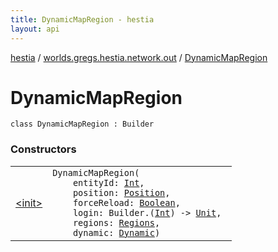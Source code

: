 ```yaml
---
title: DynamicMapRegion - hestia
layout: api
---
```


<div class='api-docs-breadcrumbs'><a href="../../index.html">hestia</a> / <a href="../index.html">worlds.gregs.hestia.network.out</a> / <a href="./index.html">DynamicMapRegion</a></div>

# DynamicMapRegion

<div class="signature"><code><span class="keyword">class </span><span class="identifier">DynamicMapRegion</span>&nbsp;<span class="symbol">:</span>&nbsp;<span class="identifier">Builder</span></code></div>

### Constructors

<table class="api-docs-table">
<tbody>
<tr>
<td markdown="1">

<a href="-init-.html">&lt;init&gt;</a>


</td>
<td markdown="1">
<div class="signature"><code><span class="identifier">DynamicMapRegion</span><span class="symbol">(</span><br/>&nbsp;&nbsp;&nbsp;&nbsp;<span class="parameterName" id="worlds.gregs.hestia.network.out.DynamicMapRegion$<init>(kotlin.Int, worlds.gregs.hestia.game.plugins.core.components.map.Position, kotlin.Boolean, kotlin.Function2((world.gregs.hestia.core.network.packets.Packet.Builder, kotlin.Int, kotlin.Unit)), worlds.gregs.hestia.game.api.region.Regions, worlds.gregs.hestia.game.api.region.Dynamic)/entityId">entityId</span><span class="symbol">:</span>&nbsp;<a href="https://kotlinlang.org/api/latest/jvm/stdlib/kotlin/-int/index.html"><span class="identifier">Int</span></a><span class="symbol">, </span><br/>&nbsp;&nbsp;&nbsp;&nbsp;<span class="parameterName" id="worlds.gregs.hestia.network.out.DynamicMapRegion$<init>(kotlin.Int, worlds.gregs.hestia.game.plugins.core.components.map.Position, kotlin.Boolean, kotlin.Function2((world.gregs.hestia.core.network.packets.Packet.Builder, kotlin.Int, kotlin.Unit)), worlds.gregs.hestia.game.api.region.Regions, worlds.gregs.hestia.game.api.region.Dynamic)/position">position</span><span class="symbol">:</span>&nbsp;<a href="../../worlds.gregs.hestia.game.plugins.core.components.map/-position/index.html"><span class="identifier">Position</span></a><span class="symbol">, </span><br/>&nbsp;&nbsp;&nbsp;&nbsp;<span class="parameterName" id="worlds.gregs.hestia.network.out.DynamicMapRegion$<init>(kotlin.Int, worlds.gregs.hestia.game.plugins.core.components.map.Position, kotlin.Boolean, kotlin.Function2((world.gregs.hestia.core.network.packets.Packet.Builder, kotlin.Int, kotlin.Unit)), worlds.gregs.hestia.game.api.region.Regions, worlds.gregs.hestia.game.api.region.Dynamic)/forceReload">forceReload</span><span class="symbol">:</span>&nbsp;<a href="https://kotlinlang.org/api/latest/jvm/stdlib/kotlin/-boolean/index.html"><span class="identifier">Boolean</span></a><span class="symbol">, </span><br/>&nbsp;&nbsp;&nbsp;&nbsp;<span class="parameterName" id="worlds.gregs.hestia.network.out.DynamicMapRegion$<init>(kotlin.Int, worlds.gregs.hestia.game.plugins.core.components.map.Position, kotlin.Boolean, kotlin.Function2((world.gregs.hestia.core.network.packets.Packet.Builder, kotlin.Int, kotlin.Unit)), worlds.gregs.hestia.game.api.region.Regions, worlds.gregs.hestia.game.api.region.Dynamic)/login">login</span><span class="symbol">:</span>&nbsp;<span class="identifier">Builder</span><span class="symbol">.</span><span class="symbol">(</span><a href="https://kotlinlang.org/api/latest/jvm/stdlib/kotlin/-int/index.html"><span class="identifier">Int</span></a><span class="symbol">)</span>&nbsp;<span class="symbol">-&gt;</span>&nbsp;<a href="https://kotlinlang.org/api/latest/jvm/stdlib/kotlin/-unit/index.html"><span class="identifier">Unit</span></a><span class="symbol">, </span><br/>&nbsp;&nbsp;&nbsp;&nbsp;<span class="parameterName" id="worlds.gregs.hestia.network.out.DynamicMapRegion$<init>(kotlin.Int, worlds.gregs.hestia.game.plugins.core.components.map.Position, kotlin.Boolean, kotlin.Function2((world.gregs.hestia.core.network.packets.Packet.Builder, kotlin.Int, kotlin.Unit)), worlds.gregs.hestia.game.api.region.Regions, worlds.gregs.hestia.game.api.region.Dynamic)/regions">regions</span><span class="symbol">:</span>&nbsp;<a href="../../worlds.gregs.hestia.game.api.region/-regions/index.html"><span class="identifier">Regions</span></a><span class="symbol">, </span><br/>&nbsp;&nbsp;&nbsp;&nbsp;<span class="parameterName" id="worlds.gregs.hestia.network.out.DynamicMapRegion$<init>(kotlin.Int, worlds.gregs.hestia.game.plugins.core.components.map.Position, kotlin.Boolean, kotlin.Function2((world.gregs.hestia.core.network.packets.Packet.Builder, kotlin.Int, kotlin.Unit)), worlds.gregs.hestia.game.api.region.Regions, worlds.gregs.hestia.game.api.region.Dynamic)/dynamic">dynamic</span><span class="symbol">:</span>&nbsp;<a href="../../worlds.gregs.hestia.game.api.region/-dynamic/index.html"><span class="identifier">Dynamic</span></a><span class="symbol">)</span></code></div>

</td>
</tr>
</tbody>
</table>
